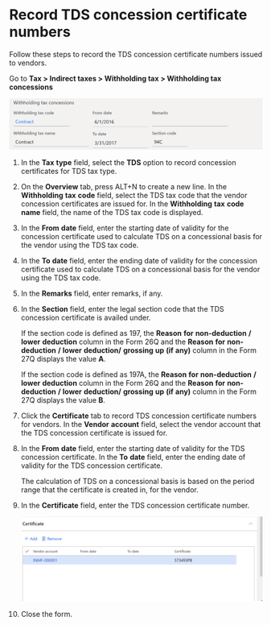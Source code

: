 # Record TDS concession certificate numbers

Follow these steps to record the TDS concession certificate numbers issued to vendors.

 Go to **Tax > Indirect taxes > Withholding tax > Withholding tax concessions**

 [![Withholding tax concessions](./media/apac-ind-TDS-34.png)](./media/apac-ind-TDS-34.png)

1. In the **Tax** **type** field, select the **TDS** option to record concession certificates for TDS tax type.

2. On the **Overview** tab, press ALT+N to create a new line. In the **Withholding** **tax** **code** field, select the TDS tax code that the vendor concession certificates are issued for. In the **Withholding** **tax** **code** **name** field, the name of the TDS tax code is displayed.

3. In the **From** **date** field, enter the starting date of validity for the concession certificate used to calculate TDS on a concessional basis for the vendor using the TDS tax code.

4. In the **To** **date** field, enter the ending date of validity for the concession certificate used to calculate TDS on a concessional basis for the vendor using the TDS tax code.

5. In the **Remarks** field, enter remarks, if any.

6. In the **Section** field, enter the legal section code that the TDS concession certificate is availed under.

   If the section code is defined as 197, the **Reason** **for** **non-deduction** **/** **lower** **deduction** column in the Form 26Q and the **Reason** **for** **non-deduction** **/** **lower** **deduction/** **grossing** **up** **(if** **any)** column in the Form 27Q displays the value **A**.

   If the section code is defined as 197A, the **Reason** **for** **non-deduction** **/** **lower** **deduction** column in the Form 26Q and the **Reason** **for** **non-deduction** **/** **lower** **deduction/** **grossing** **up** **(if** **any)** column in the Form 27Q displays the value **B**.

7. Click the **Certificate** tab to record TDS concession certificate numbers for vendors. In the **Vendor** **account** field, select the vendor account that the TDS concession certificate is issued for.

8. In the **From** **date** field, enter the starting date of validity for the TDS concession certificate. In the **To** **date** field, enter the ending date of validity for the TDS concession certificate.

   The calculation of TDS on a concessional basis is based on the period range that the certificate is created in, for the vendor.

9. In the **Certificate** field, enter the TDS concession certificate number. 

   [![Certificate](./media/apac-ind-TDS-33.png)](./media/apac-ind-TDS-33.png)

10. Close the form.